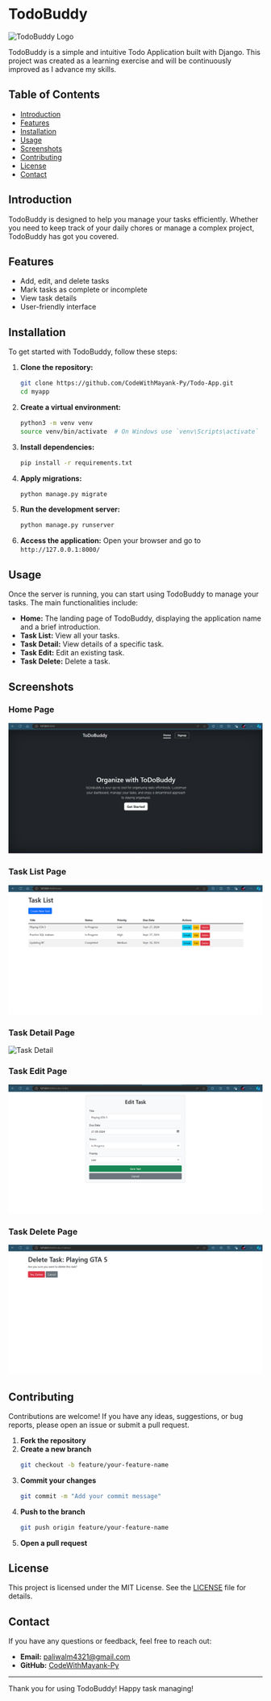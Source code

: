 # TodoBuddy

![TodoBuddy Logo](path/to/logo.png)

TodoBuddy is a simple and intuitive Todo Application built with Django. This project was created as a learning exercise and will be continuously improved as I advance my skills.

## Table of Contents

- [Introduction](#introduction)
- [Features](#features)
- [Installation](#installation)
- [Usage](#usage)
- [Screenshots](#screenshots)
- [Contributing](#contributing)
- [License](#license)
- [Contact](#contact)

## Introduction

TodoBuddy is designed to help you manage your tasks efficiently. Whether you need to keep track of your daily chores or manage a complex project, TodoBuddy has got you covered.

## Features

- Add, edit, and delete tasks
- Mark tasks as complete or incomplete
- View task details
- User-friendly interface

## Installation

To get started with TodoBuddy, follow these steps:

1. **Clone the repository:**
    ```bash
    git clone https://github.com/CodeWithMayank-Py/Todo-App.git
    cd myapp
    ```

2. **Create a virtual environment:**
    ```bash
    python3 -m venv venv
    source venv/bin/activate  # On Windows use `venv\Scripts\activate`
    ```

3. **Install dependencies:**
    ```bash
    pip install -r requirements.txt
    ```

4. **Apply migrations:**
    ```bash
    python manage.py migrate
    ```

5. **Run the development server:**
    ```bash
    python manage.py runserver
    ```

6. **Access the application:**
    Open your browser and go to `http://127.0.0.1:8000/`

## Usage

Once the server is running, you can start using TodoBuddy to manage your tasks. The main functionalities include:

- **Home:** The landing page of TodoBuddy, displaying the application name and a brief introduction.
- **Task List:** View all your tasks.
- **Task Detail:** View details of a specific task.
- **Task Edit:** Edit an existing task.
- **Task Delete:** Delete a task.

## Screenshots

### Home Page
![Home](screenshots/home.png)

### Task List Page
![Task List](screenshots/task_list.png)

### Task Detail Page
![Task Detail](screenshots/task_detail.png)

### Task Edit Page
![Task Edit](screenshots/task_edit.png)

### Task Delete Page
![Task Delete](screenshots/task_delete.png)

## Contributing

Contributions are welcome! If you have any ideas, suggestions, or bug reports, please open an issue or submit a pull request.

1. **Fork the repository**
2. **Create a new branch**
    ```bash
    git checkout -b feature/your-feature-name
    ```
3. **Commit your changes**
    ```bash
    git commit -m "Add your commit message"
    ```
4. **Push to the branch**
    ```bash
    git push origin feature/your-feature-name
    ```
5. **Open a pull request**

## License

This project is licensed under the MIT License. See the [LICENSE](LICENSE) file for details.

## Contact

If you have any questions or feedback, feel free to reach out:

- **Email:** paliwalm4321@gmail.com
- **GitHub:** [CodeWithMayank-Py](https://github.com/CodeWithMayank-Py)

---

Thank you for using TodoBuddy! Happy task managing!